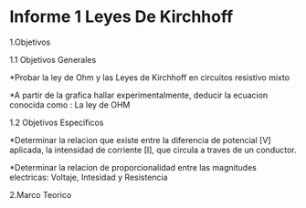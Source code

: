 # Informe 1 Leyes De Kirchhoff
1.Objetivos

 1.1 Objetivos Generales
 
   *Probar la ley de Ohm y las Leyes de Kirchhoff en circuitos resistivo mixto
  
   *A partir de la grafica hallar experimentalmente, deducir la ecuacion conocida como : La ley de OHM
  
 1.2 Objetivos Especificos
 
   *Determinar la relacion que existe entre la diferencia de potencial [V] aplicada,  la intensidad de corriente [I], que circula a traves de un conductor.
  
   *Determinar la relacion de proporcionalidad entre las magnitudes electricas: Voltaje, Intesidad y Resistencia
  
2.Marco Teorico
 

